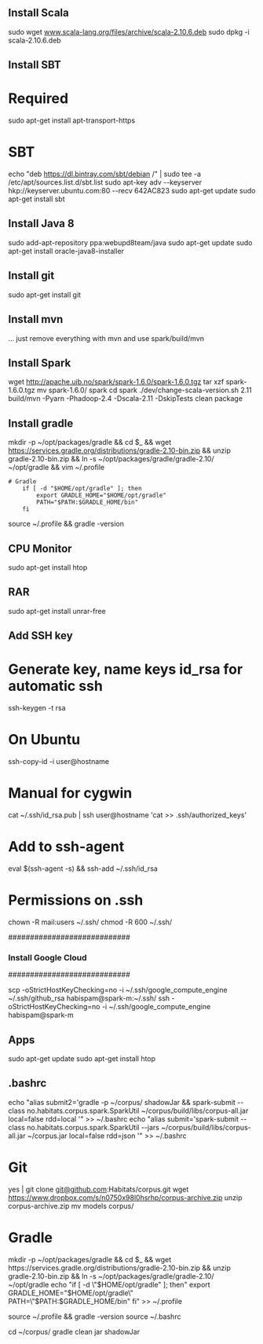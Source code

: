 ## Install Scala
sudo wget www.scala-lang.org/files/archive/scala-2.10.6.deb
sudo dpkg -i scala-2.10.6.deb

## Install SBT
# Required
sudo apt-get install apt-transport-https
# SBT
echo "deb https://dl.bintray.com/sbt/debian /" | sudo tee -a /etc/apt/sources.list.d/sbt.list
sudo apt-key adv --keyserver hkp://keyserver.ubuntu.com:80 --recv 642AC823
sudo apt-get update
sudo apt-get install sbt

## Install Java 8
sudo add-apt-repository ppa:webupd8team/java
sudo apt-get update
sudo apt-get install oracle-java8-installer

## Install git
sudo apt-get install git

## Install mvn
... just remove everything with mvn and use spark/build/mvn

## Install Spark
wget http://apache.uib.no/spark/spark-1.6.0/spark-1.6.0.tgz
tar xzf spark-1.6.0.tgz
mv spark-1.6.0/ spark
cd spark
./dev/change-scala-version.sh 2.11
build/mvn -Pyarn -Phadoop-2.4 -Dscala-2.11 -DskipTests clean package

## Install gradle
mkdir -p ~/opt/packages/gradle && cd $_ && wget https://services.gradle.org/distributions/gradle-2.10-bin.zip && unzip gradle-2.10-bin.zip && ln -s ~/opt/packages/gradle/gradle-2.10/ ~/opt/gradle && vim ~/.profile
```
# Gradle
	if [ -d "$HOME/opt/gradle" ]; then
	    export GRADLE_HOME="$HOME/opt/gradle"
	    PATH="$PATH:$GRADLE_HOME/bin"
	fi
```
source ~/.profile && gradle -version

## CPU Monitor
sudo apt-get install htop

## RAR
sudo apt-get install unrar-free


## Add SSH key 
# Generate key, name keys id_rsa for automatic ssh
ssh-keygen -t rsa

# On Ubuntu
ssh-copy-id -i user@hostname

# Manual for cygwin
cat ~/.ssh/id_rsa.pub | ssh user@hostname 'cat >> .ssh/authorized_keys'

# Add to ssh-agent
eval $(ssh-agent -s) && ssh-add ~/.ssh/id_rsa

# Permissions on .ssh
chown -R mail:users ~/.ssh/
chmod -R 600 ~/.ssh/

############################
### Install Google Cloud ###
############################

scp -oStrictHostKeyChecking=no -i ~/.ssh/google_compute_engine ~/.ssh/github_rsa habispam@spark-m:~/.ssh/
ssh -oStrictHostKeyChecking=no -i ~/.ssh/google_compute_engine habispam@spark-m

## Apps
sudo apt-get update
sudo apt-get install htop

## .bashrc 
echo "alias submit2='gradle -p ~/corpus/ shadowJar && spark-submit --class no.habitats.corpus.spark.SparkUtil ~/corpus/build/libs/corpus-all.jar local=false rdd=local '" >> ~/.bashrc
echo "alias submit='spark-submit --class no.habitats.corpus.spark.SparkUtil --jars ~/corpus/build/libs/corpus-all.jar ~/corpus.jar local=false rdd=json '" >> ~/.bashrc

# Git
yes | git clone git@github.com:Habitats/corpus.git
wget https://www.dropbox.com/s/n0750x98l0hsrhp/corpus-archive.zip
unzip corpus-archive.zip
mv models corpus/

# Gradle
mkdir -p ~/opt/packages/gradle && cd $_ && wget https://services.gradle.org/distributions/gradle-2.10-bin.zip && unzip gradle-2.10-bin.zip && ln -s ~/opt/packages/gradle/gradle-2.10/ ~/opt/gradle 
echo "if [ -d \"$HOME/opt/gradle\" ]; then\"
    export GRADLE_HOME=\"$HOME/opt/gradle\"
    PATH=\"$PATH:$GRADLE_HOME/bin\"
fi" >> ~/.profile

source ~/.profile && gradle -version
source ~/.bashrc

cd ~/corpus/ 
gradle clean jar shadowJar